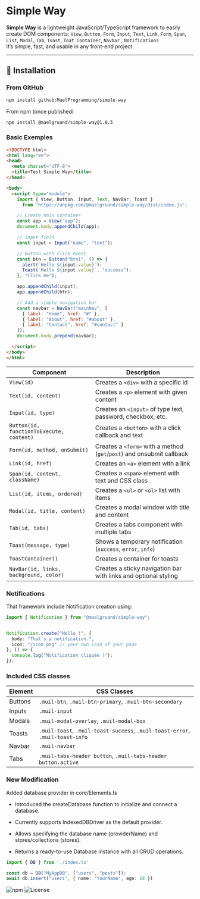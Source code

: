 # Simple Way

**Simple Way** is a lightweight JavaScript/TypeScript framework to easily create DOM components: `View`, `Button`, `Form`, `Input`, `Text`, `Link`, ` Form `, ` Span `, ` List `,  ` Modal `, ` Tab `, `Toast`, `Toat Container`, `Navbar` , `Notifications`   
It’s simple, fast, and usable in any front-end project.

---

## 🚀 Installation

### From GitHub
```bash
npm install github:MaelProgramming/simple-way
```
From npm (once published)
```bash
npm install @maelgruand/simple-way@1.0.5
```
### Basic Exemples

```html
<!DOCTYPE html>
<html lang="en">
<head>
  <meta charset="UTF-8">
  <title>Test Simple Way</title>
</head>

<body>
  <script type="module">
    import { View, Button, Input, Text, NavBar, Toast } 
      from "https://unpkg.com/@maelgruand/simple-way/dist/index.js";

    // Create main container
    const app = View("app");
    document.body.appendChild(app);

    // Input field
    const input = Input("name", "text");

    // Button with click event
    const btn = Button("btn1", () => {
      alert(`Hello ${input.value}`);
      Toast(`Hello ${input.value}`, "success");
    }, "Click me");

    app.appendChild(input);
    app.appendChild(btn);

    // Add a simple navigation bar
    const navbar = NavBar("mainNav", [
      { label: "Home", href: "#" },
      { label: "About", href: "#about" },
      { label: "Contact", href: "#contact" }
    ]);
    document.body.prepend(navbar);

  </script>
</body>
</html>

```
| Component                                | Description                                                           |
| ---------------------------------------- | --------------------------------------------------------------------- |
| `View(id)`                               | Creates a `<div>` with a specific id                                  |
| `Text(id, content)`                      | Creates a `<p>` element with given content                            |
| `Input(id, type)`                        | Creates an `<input>` of type text, password, checkbox, etc.           |
| `Button(id, functionToExecute, content)` | Creates a `<button>` with a click callback and text                   |
| `Form(id, method, onSubmit)`             | Creates a `<form>` with a method (`get`/`post`) and onsubmit callback |
| `Link(id, href)`                         | Creates an `<a>` element with a link                                  |
| `Span(id, content, className)`           | Creates a `<span>` element with text and CSS class                    |
| `List(id, items, ordered)`               | Creates a `<ul>` or `<ol>` list with items                            |
| `Modal(id, title, content)`              | Creates a modal window with title and content                         |
| `Tab(id, tabs)`                          | Creates a tabs component with multiple tabs                           |
| `Toast(message, type)`                   | Shows a temporary notification (`success`, `error`, `info`)           |
| `ToastContainer()`                       | Creates a container for toasts                                        |
| `NavBar(id, links, background, color)`   | Creates a sticky navigation bar with links and optional styling       |


### Notifications

That framework include Notification creation using:
```ts
import { Notification } from "@maelgruand/simple-way";


Notification.create("Hello !", { 
  body: "That's a notification.", 
  icon: "/icon.png" // your own icon of your page
}, () => {
  console.log("Notification cliquée !");
});
```

### Included CSS classes
| Element   | CSS Classes |
|-----------|-------------|
| Buttons   | `.muil-btn`, `.muil-btn-primary`, `.muil-btn-secondary` |
| Inputs    | `.muil-input` |
| Modals    | `.muil-modal-overlay`, `.muil-modal-box` |
| Toasts    | `.muil-toast`, `.muil-toast-success`, `.muil-toast-error`, `.muil-toast-info` |
| Navbar    | `.muil-navbar` |
| Tabs      | `.muil-tabs-header button`, `.muil-tabs-header button.active` |




### New Modification 
Added database provider in core/Elements.ts


* Introduced the createDatabase function to initialize and connect a database.

* Currently supports IndexedDBDriver as the default provider.

* Allows specifying the database name (providerName) and stores/collections (stores).

* Returns a ready-to-use Database instance with all CRUD operations.

```ts
import { DB } from './index.ts'

const db = DB("MyAppDB", ["users", "posts"]);
await db.insert("users", { name: "YourName", age: 18 })

```

![npm](https://img.shields.io/npm/v/@maelgruand/simple-way)
![License](https://img.shields.io/npm/l/@maelgruand/simple-way)
